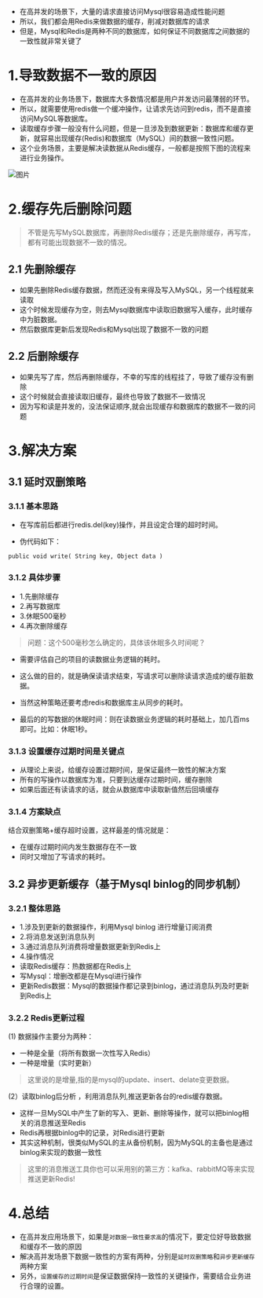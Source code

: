 *   在高并发的场景下，大量的请求直接访问Mysql很容易造成性能问题
*   所以，我们都会用Redis来做数据的缓存，削减对数据库的请求
*   但是，Mysql和Redis是两种不同的数据库，如何保证不同数据库之间数据的一致性就非常关键了

# **1.导致数据不一致的原因**

*   在高并发的业务场景下，数据库大多数情况都是用户并发访问最薄弱的环节。
*   所以，就需要使用redis做一个缓冲操作，让请求先访问到redis，而不是直接访问MySQL等数据库。
*   读取缓存步骤一般没有什么问题，但是一旦涉及到数据更新：数据库和缓存更新，就容易出现缓存(Redis)和数据库（MySQL）间的数据一致性问题。
*   这个业务场景，主要是解决读数据从Redis缓存，一般都是按照下图的流程来进行业务操作。

![图片](https://upload-images.jianshu.io/upload_images/15294843-518398d70185c959?imageMogr2/auto-orient/strip%7CimageView2/2/w/1240)

# **2.缓存先后删除问题** 

> 不管是先写MySQL数据库，再删除Redis缓存；还是先删除缓存，再写库，都有可能出现数据不一致的情况。

## **2.1 先删除缓存**

*   如果先删除Redis缓存数据，然而还没有来得及写入MySQL，另一个线程就来读取
*   这个时候发现缓存为空，则去Mysql数据库中读取旧数据写入缓存，此时缓存中为脏数据。
*   然后数据库更新后发现Redis和Mysql出现了数据不一致的问题

## 2.2 后删除缓存

*   如果先写了库，然后再删除缓存，不幸的写库的线程挂了，导致了缓存没有删除
*   这个时候就会直接读取旧缓存，最终也导致了数据不一致情况
*   因为写和读是并发的，没法保证顺序,就会出现缓存和数据库的数据不一致的问题

# **3.解决方案**

## 3.1 延时双删策略

### 3.1.1 基本思路

*   在写库前后都进行redis.del(key)操作，并且设定合理的超时时间。

*   伪代码如下：

```
public void write( String key, Object data )
```

### 3.1.2 具体步骤

*   1.先删除缓存
*   2.再写数据库
*   3.休眠500毫秒
*   4.再次删除缓存

> 问题：这个500毫秒怎么确定的，具体该休眠多久时间呢？

*   需要评估自己的项目的读数据业务逻辑的耗时。

*   这么做的目的，就是确保读请求结束，写请求可以删除读请求造成的缓存脏数据。

*   当然这种策略还要考虑redis和数据库主从同步的耗时。

*   最后的的写数据的休眠时间：则在读数据业务逻辑的耗时基础上，加几百ms即可。比如：休眠1秒。

### 3.1.3 设置缓存过期时间是关键点

*   从理论上来说，给缓存设置过期时间，是保证最终一致性的解决方案
*   所有的写操作以数据库为准，只要到达缓存过期时间，缓存删除
*   如果后面还有读请求的话，就会从数据库中读取新值然后回填缓存

### 3.1.4 方案缺点

结合双删策略+缓存超时设置，这样最差的情况就是：

*   在缓存过期时间内发生数据存在不一致
*   同时又增加了写请求的耗时。

## 3.2 异步更新缓存（基于Mysql binlog的同步机制）

### 3.2.1 整体思路

*   1.涉及到更新的数据操作，利用Mysql binlog 进行增量订阅消费
*   2.将消息发送到消息队列
*   3.通过消息队列消费将增量数据更新到Redis上
*   4.操作情况
*   读取Redis缓存：热数据都在Redis上
*   写Mysql：增删改都是在Mysql进行操作
*   更新Redis数据：Mysql的数据操作都记录到binlog，通过消息队列及时更新到Redis上

### 3.2.2 Redis更新过程

(1) 数据操作主要分为两种：

*   一种是全量（将所有数据一次性写入Redis）
*   一种是增量（实时更新）

> 这里说的是增量,指的是mysql的update、insert、delate变更数据。

(2）读取binlog后分析 ，利用消息队列,推送更新各台的redis缓存数据。

*   这样一旦MySQL中产生了新的写入、更新、删除等操作，就可以把binlog相关的消息推送至Redis
*   Redis再根据binlog中的记录，对Redis进行更新
*   其实这种机制，很类似MySQL的主从备份机制，因为MySQL的主备也是通过binlog来实现的数据一致性

> 这里的消息推送工具你也可以采用别的第三方：kafka、rabbitMQ等来实现推送更新Redis!

# **4.总结**

*   在高并发应用场景下，如果是`对数据一致性要求高`的情况下，要定位好导致数据和缓存不一致的原因
*   解决高并发场景下数据一致性的方案有两种，分别是`延时双删策略`和`异步更新缓存`两种方案
*   另外，`设置缓存的过期时间`是保证数据保持一致性的关键操作，需要结合业务进行合理的设置。
